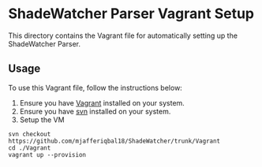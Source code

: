 # ShadeWatcher Parser Vagrant Setup

This directory contains the Vagrant file for automatically setting up the ShadeWatcher Parser.

## Usage

To use this Vagrant file, follow the instructions below:

1. Ensure you have [Vagrant](https://www.vagrantup.com/) installed on your system.
2. Ensure you have [svn](https://subversion.apache.org/packages.html#ubuntu) installed on your system.
2. Setup the VM

```
svn checkout https://github.com/mjafferiqbal18/ShadeWatcher/trunk/Vagrant
cd ./Vagrant
vagrant up --provision
```
